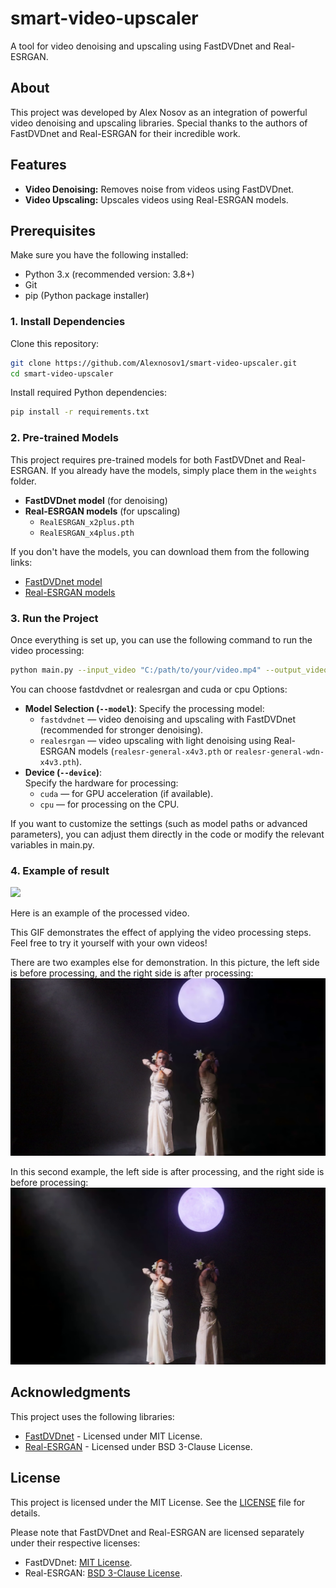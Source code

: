 # smart-video-upscaler
A tool for video denoising and upscaling using FastDVDnet and Real-ESRGAN.

## About
This project was developed by Alex Nosov as an integration of powerful video denoising and upscaling libraries. Special thanks to the authors of FastDVDnet and Real-ESRGAN for their incredible work.

## Features

- **Video Denoising:** Removes noise from videos using FastDVDnet.
- **Video Upscaling:** Upscales videos using Real-ESRGAN models.

## Prerequisites

Make sure you have the following installed:

- Python 3.x (recommended version: 3.8+)
- Git
- pip (Python package installer)

### 1. Install Dependencies

Clone this repository:

```bash
git clone https://github.com/Alexnosov1/smart-video-upscaler.git
cd smart-video-upscaler
```
Install required Python dependencies:

```bash
pip install -r requirements.txt
```
### 2. Pre-trained Models

This project requires pre-trained models for both FastDVDnet and Real-ESRGAN. If you already have the models, simply place them in the `weights` folder.

- **FastDVDnet model** (for denoising)
- **Real-ESRGAN models** (for upscaling)
  - `RealESRGAN_x2plus.pth`
  - `RealESRGAN_x4plus.pth`

If you don't have the models, you can download them from the following links:

- [FastDVDnet model](https://github.com/m-tassano/fastdvdnet)
- [Real-ESRGAN models](https://github.com/xinntao/Real-ESRGAN)

### 3. Run the Project
Once everything is set up, you can use the following command to run the video processing:
```bash
python main.py --input_video "C:/path/to/your/video.mp4" --output_video_dir "C:/path/to/save/output/" --model "fastdvdnet" --device "cuda"
```
You can choose fastdvdnet or realesrgan and cuda or cpu
Options:
- **Model Selection (`--model`)**:
  Specify the processing model:  
  - `fastdvdnet` — video denoising and upscaling with FastDVDnet (recommended for stronger denoising).  
  - `realesrgan` — video upscaling with light denoising using Real-ESRGAN models (`realesr-general-x4v3.pth` or `realesr-general-wdn-x4v3.pth`). 
- **Device (`--device`)**:  
  Specify the hardware for processing:  
  - `cuda` — for GPU acceleration (if available).  
  - `cpu` — for processing on the CPU.
    
If you want to customize the settings (such as model paths or advanced parameters), you can adjust them directly in the code or modify the relevant variables in main.py.

### 4. Example of result
<img src="https://github.com/Alexnosov1/smart-video-upscaler/blob/main/img/combined_side_by_side.gif">

Here is an example of the processed video.

This GIF demonstrates the effect of applying the video processing steps. Feel free to try it yourself with your own videos!

There are two examples else for demonstration. 
In this picture, the left side is before processing, and the right side is after processing:
<img src="https://github.com/Alexnosov1/smart-video-upscaler/blob/main/img/frame.png"> 


In this second example, the left side is after processing, and the right side is before processing:
<img src="https://github.com/Alexnosov1/smart-video-upscaler/blob/main/img/frame1.png">


## Acknowledgments
This project uses the following libraries:
- [FastDVDnet](https://github.com/m-tassano/fastdvdnet) - Licensed under MIT License.
- [Real-ESRGAN](https://github.com/xinntao/Real-ESRGAN) - Licensed under BSD 3-Clause License.

## License
This project is licensed under the MIT License. See the [LICENSE](./LICENSE) file for details.

Please note that FastDVDnet and Real-ESRGAN are licensed separately under their respective licenses:
- FastDVDnet: [MIT License](https://github.com/m-tassano/fastdvdnet/blob/master/LICENSE).
- Real-ESRGAN: [BSD 3-Clause License](https://github.com/xinntao/Real-ESRGAN/blob/master/LICENSE).
